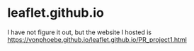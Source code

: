 # leaflet.github.io

I have not figure it out, but the website I hosted is 
https://vonphoebe.github.io/leaflet.github.io/PR_project1.html
